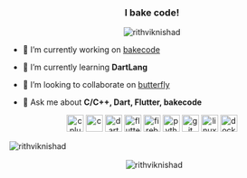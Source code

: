 <h3 align="center">I bake code!</h3>

<p align="center"> <img src="https://komarev.com/ghpvc/?username=rithviknishad" alt="rithviknishad" /> </p>

- 🔭 I’m currently working on [bakecode](https://github.com/crysalisdevs/bakecode)

- 🌱 I’m currently learning **DartLang**

- 👯 I’m looking to collaborate on [butterfly](https://github.com/crysalisdevs/butterfly)

- 💬 Ask me about **C/C++, Dart, Flutter, bakecode**

<p align="center">
  <img src="https://devicons.github.io/devicon/devicon.git/icons/cplusplus/cplusplus-original.svg" alt="cplusplus" width="30" height="30"/>
  <img src="https://devicons.github.io/devicon/devicon.git/icons/c/c-original.svg" alt="c" width="30" height="30"/>
  <img src="https://www.vectorlogo.zone/logos/dartlang/dartlang-icon.svg" alt="dart" width="30" height="30"/>
  <img src="https://www.vectorlogo.zone/logos/flutterio/flutterio-icon.svg" alt="flutter" width="30" height="30"/> 
  <img src="https://www.vectorlogo.zone/logos/firebase/firebase-icon.svg" alt="firebase" width="30" height="30"/> 
  <img src="https://devicons.github.io/devicon/devicon.git/icons/python/python-original.svg" alt="python" width="30" height="30"/> 
  <img src="https://www.vectorlogo.zone/logos/git-scm/git-scm-icon.svg" alt="git" width="30" height="30"/> 
  <img src="https://devicons.github.io/devicon/devicon.git/icons/linux/linux-original.svg" alt="linux" width="30" height="30"/> 
  <img src="https://devicons.github.io/devicon/devicon.git/icons/docker/docker-original-wordmark.svg" alt="docker" width="30" height="30"/>
</p>
<p>
  <img align="center" src="https://github-readme-stats.vercel.app/api/top-langs/?username=rithviknishad&layout=compact&hide=html" alt="rithviknishad" />
</p>

<p align="center">&nbsp;
  <img align="center" src="https://github-readme-stats.vercel.app/api?username=rithviknishad&show_icons=true" alt="rithviknishad" />
</p>
